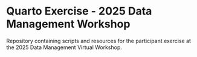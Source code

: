 # Quarto Exercise - 2025 Data Management Workshop 
Repository containing scripts and resources for the participant exercise at the 2025 Data Management Virtual Workshop.
